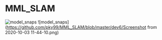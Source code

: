 # MML_SLAM

![model_snaps](https://github.com/pky99/MML_SLAM/blob/master/dev6/model_1.png)
![model_snaps](https://github.com/pky99/MML_SLAM/blob/master/dev6/Screenshot from 2020-10-03 11-44-10.png)
